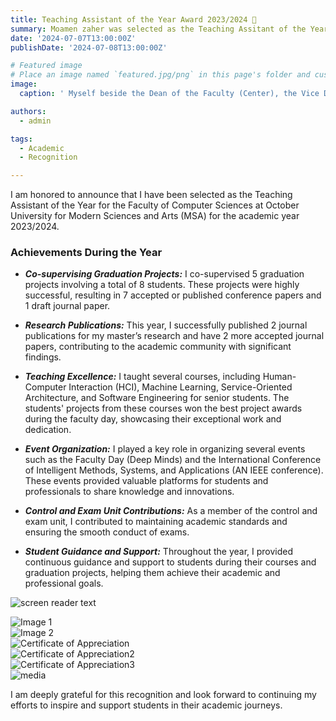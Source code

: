```yaml
---
title: Teaching Assistant of the Year Award 2023/2024 🎉 
summary: Moamen zaher was selected as the Teaching Assitant of the Year for the faculty of Computer Sciences at October University for Modern Sciences and Arts (MSA) for the academic year 2023/2024.
date: '2024-07-07T13:00:00Z'
publishDate: '2024-07-08T13:00:00Z'

# Featured image
# Place an image named `featured.jpg/png` in this page's folder and customize its options here.
image:
  caption: ' Myself beside the Dean of the Faculty (Center), the Vice Dean of the Faculty for Academic Research (Right), and the Vice Dean of the Faculty for Education and Student Affairs (Left).'

authors:
  - admin

tags:
  - Academic
  - Recognition

---
```

I am honored to announce that I have been selected as the Teaching Assistant of the Year for the Faculty of Computer Sciences at October University for Modern Sciences and Arts (MSA) for the academic year 2023/2024.

### Achievements During the Year
- ***Co-supervising Graduation Projects:***
I co-supervised 5 graduation projects involving a total of 8 students. These projects were highly successful, resulting in 7 accepted or published conference papers and 1 draft journal paper.

- ***Research Publications:***
This year, I successfully published 2 journal publications for my master’s research and have 2 more accepted journal papers, contributing to the academic community with significant findings.

- ***Teaching Excellence:***
I taught several courses, including Human-Computer Interaction (HCI), Machine Learning, Service-Oriented Architecture, and Software Engineering for senior students. The students' projects from these courses won the best project awards during the faculty day, showcasing their exceptional work and dedication.

- ***Event Organization:***
I played a key role in organizing several events such as the Faculty Day (Deep Minds) and the International Conference of Intelligent Methods, Systems, and Applications (AN IEEE conference). These events provided valuable platforms for students and professionals to share knowledge and innovations.

- ***Control and Exam Unit Contributions:***
As a member of the control and exam unit, I contributed to maintaining academic standards and ensuring the smooth conduct of exams.

- ***Student Guidance and Support:***
Throughout the year, I provided continuous guidance and support to students during their courses and graduation projects, helping them achieve their academic and professional goals.

![screen reader text](certificate_TAoY.jpg "Certificate of appreciation.")


<div class="image-slider">
  <div><img src="https://encrypted-tbn0.gstatic.com/images?q=tbn:ANd9GcTISMXA6-3ct2RJB1bv-VnbDAif6MLAn8f7xg&s" alt="Image 1"></div>
  <div><img src="https://msa.edu.eg/msauniversity/cache/resized/43ce65b31ecb41e9c208d3a25b32ea1f.jpg" alt="Image 2"></div>
  <div><img src="{{"img/certificate_TAoY.jpg" | relURL }}" alt="Certificate of Appreciation"></div>
  <div><img src="{{"img/certificate_TAoY.jpg" | absURL }}" alt="Certificate of Appreciation2"></div>
  <div><img src=""img/certificate_TAoY.jpg" alt="Certificate of Appreciation3"></div>

  <div><img src="media/certificate_TAoY.jpg" alt="media"></div>
  <!-- Add more images as needed -->
</div>

<script type="text/javascript">
  $(document).ready(function(){
    $('.image-slider').slick({
      dots: true,
      infinite: true,
      speed: 300,
      slidesToShow: 1,
      adaptiveHeight: true
    });
  });
</script>

I am deeply grateful for this recognition and look forward to continuing my efforts to inspire and support students in their academic journeys.




<!-- I am thrilled to announce that I have successfully passed the Pre-defense seminar for my master's thesis. My thesis explores the application of Human Activity Recognition (HAR) in the context of physical rehabilitation exercises, aiming to provide real-time feedback and assessment. Here are some key aspects of my research:

- **Objective**: The research investigates various machine learning and deep learning techniques, including transfer learning and attention models, to accurately recognize and evaluate physical movements. 🏋️‍♂️
- **Methodology**: By utilizing Kinect and RGB cameras, the study ensures accessibility and cost-effectiveness, making advanced rehabilitation technologies more widely available. 📷
- **Findings**: Through a comparative study of machine learning algorithms, a case study on a newly developed framework for assessing rehabilitation exercises, and an analysis of CNN and RNN algorithms across multiple datasets, the thesis offers comprehensive insights into the effectiveness of different approaches. 📊
- **Contributions**: Additionally, the work includes a study on transfer learning and model fusion techniques to enhance HAR performance. The results contribute to the advancement of real-time monitoring systems, providing valuable support for patients and healthcare professionals in the rehabilitation process. 🚀

I would like to express my gratitude to my supervisors, Assoc. Prof. [Ayman Ezzat](https://www.linkedin.com/in/ayman4/), Dr. [Amr Ghoniem](https://www.linkedin.com/in/amrghoneim), and Dr. [Laila Abdelhamid](https://www.linkedin.com/in/laila-abdelhamid-0714172b2/), for their guidance and support throughout this journey. The Pre-defense seminar was held at Helwan University - Faculty of Computers and Artificial Intelligence (FCAI), located in Ain Helwan, Helwan, Cairo 11795. 🎓

My final master defense is expected to be held in July 2024, and I am looking forward to presenting my research findings and conclusions to the academic community. 📅 -->
